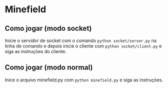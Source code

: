 # Minefield

## Como jogar (modo socket)
Inicie o servidor de socket com o comando `python socket/server.py` na linha de comando e depois inicie o cliente com `python socket/client.py` e siga as instruções do cliente.

## Como jogar (modo normal)
Inice o arquivo minefield.py com `python minefield.py` e siga as instruções.

